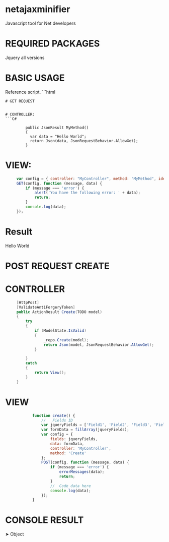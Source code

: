 # netajaxminifier
Javascript tool for Net developers

# REQUIRED PACKAGES
   Jquery all versions

# BASIC USAGE
   Reference script.
      ```html
   <script type="text/javascript" src="https://raw.githubusercontent.com/HiroshixD/netajaxminifier/master/netajaxminifier1.0.1.min.js"></script>
   ```
   # GET REQUEST

   
   # CONTROLLER:
   ```C#

            public JsonResult MyMethod()
            {
              var data = "Hello World";
              return Json(data, JsonRequestBehavior.AllowGet);
            }

   ```
   # VIEW:  
   
   ```javascript
        var config = { controller: "MyController", method: "MyMethod", identifier: false };
        GET(config, function (message, data) {
            if (message === 'error') {
                alert('You have the following error: ' + data);
                return;
            }
            console.log(data);
        });
```
   
   # Result
   Hello World
   
   # POST REQUEST CREATE
   
   # CONTROLLER
   ```c#
        [HttpPost]
        [ValidateAntiForgeryToken]
        public ActionResult Create(TODO model)
        {
            try
            {
                if (ModelState.IsValid)
                {
                    _repo.Create(model);
                    return Json(model, JsonRequestBehavior.AllowGet);
                }

            }
            catch
            {
                return View();
            }
        }
```

# VIEW
```javascript
            function create() {
                //   Fields ID
                var jqueryFields = ['Field1', 'Field2', 'Field3', 'Field4'];
                var formData = fillArray(jqueryFields);
                var config = {
                    fields: jqueryFields,
                    data: formData,
                    controller: 'MyController',
                    method: 'Create'
                };
                POST(config, function (message, data) {
                    if (message === 'error') {
                        errorMessages(data);
                        return;
                    }
                    //  Code data here
                    console.log(data);
                });
            }
```

# CONSOLE RESULT
&#10148; Object
